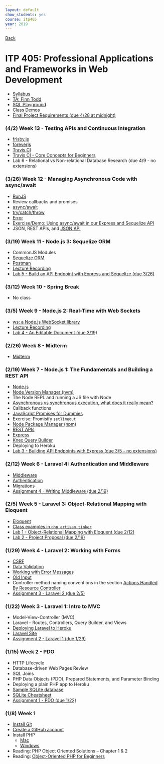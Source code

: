 ```yaml
---
layout: default
show_students: yes
course: itp405
year: 2019
---
```


[Back](/teaching)

# ITP 405: Professional Applications and Frameworks in Web Development

* [Syllabus](https://web-app.usc.edu/soc/syllabus/20191/32074.pdf)
* [TA: Finn Todd](mailto:ftodd@usc.edu)
* [SQL Playground](https://try-sql.herokuapp.com/)
* [Class Demos](https://github.com/itp405-spring-2019)
* [Final Project Requirements (due 4/28 at midnight)](/teaching/2019/itp405-final-project)

<!-- ### (3/26) Week 12 - OAuth 2: Client Credentials with Node.js/Express

* OAuth 2 Overview
* [OAuth 2 - Client Credentials Flow with Twitter](https://developer.twitter.com/en/docs/basics/authentication/overview/application-only)
* [dotenv](https://www.npmjs.com/package/dotenv)
* [Register a Twitter App](https://apps.twitter.com/)
* [Twitter API Reference](https://developer.twitter.com/en/docs/api-reference-index) -->

### (4/2) Week 13 - Testing APIs and Continuous Integration

* [frisby.js](https://www.frisbyjs.com/)
* [foreverjs](https://github.com/foreverjs/forever)
* [Travis CI](https://travis-ci.org/)
* [Travis CI - Core Concepts for Beginners](https://docs.travis-ci.com/user/for-beginners/)
* Lab 6 - Relational vs Non-relational Database Research (due 4/9 - no extensions)

### (3/26) Week 12 - Managing Asynchronous Code with async/await

* [RunJS](https://runjs.dev/)
* Review callbacks and promises
* [async/await](https://javascript.info/async-await)
* [try/catch/throw](https://javascript.info/try-catch)
* [Error](https://developer.mozilla.org/en-US/docs/Web/JavaScript/Reference/Global_Objects/Error)
* [Exercise/Demo: Using async/await in our Express and Sequelize API](https://github.com/itp405-spring-2019/sequelize-class)
* JSON, REST APIs, and [JSON:API](https://jsonapi.org/)

### (3/19) Week 11 - Node.js 3: Sequelize ORM

* CommonJS Modules
* [Sequelize ORM](http://docs.sequelizejs.com/)
* [Postman](https://www.getpostman.com/downloads/)
* [Lecture Recording](https://www.youtube.com/watch?v=VDgXAw7VynQ)
* [Lab 5 - Build an API Endpoint with Express and Sequelize (due 3/26)](/teaching/2019/labs/sequelize-orm)

### (3/12) Week 10 - Spring Break

* No class

### (3/5) Week 9 - Node.js 2: Real-Time with Web Sockets

* [ws: a Node.js WebSocket library](https://www.npmjs.com/package/ws)
* [Lecture Recording](http://www.youtube.com/watch?v=dQTzL3enFng)
* [Lab 4 - An Editable Document (due 3/19)](/teaching/2019/labs/web-sockets)

### (2/26) Week 8 - Midterm

* [Midterm](/teaching/2019/itp405-midterm)

### (2/19) Week 7 - Node.js 1: The Fundamentals and Building a REST API

* [Node.js](https://nodejs.org/en/)
* [Node Version Manager (nvm)](https://github.com/creationix/nvm)
* The Node REPL and running a JS file with Node
* [Asynchronous vs synchronous execution, what does it really mean?](https://stackoverflow.com/questions/748175/asynchronous-vs-synchronous-execution-what-does-it-really-mean)
* Callback functions
* [JavaScript Promises for Dummies](https://scotch.io/tutorials/javascript-promises-for-dummies)
* Exercise: Promisify `setTimeout`
* [Node Package Manager (npm)](https://www.npmjs.com/)
* [REST APIs](https://docs.google.com/presentation/d/1joQ6IWtTn39v3-mSCE4wOopkBkZ3an_SMtSzVR3NsdQ/edit?usp=sharing)
* [Express](https://expressjs.com/)
* [Knex Query Builder](https://www.npmjs.com/package/knex)
* Deploying to Heroku
* [Lab 3 - Building API Endpoints with Express (due 3/5 - no extensions)](/teaching/2019/labs/express-and-knex)

### (2/12) Week 6 - Laravel 4: Authentication and Middleware

* [Middleware](https://laravel.com/docs/5.7/middleware)
* [Authentication](https://laravel.com/docs/5.7/authentication)
* [Migrations](https://laravel.com/docs/5.7/migrations)
* [Assignment 4 - Writing Middleware (due 2/19)](/teaching/2019/assignments/writing-middleware)

### (2/5) Week 5 - Laravel 3: Object-Relational Mapping with Eloquent

* [Eloquent](https://laravel.com/docs/5.7/eloquent)
* [Class examples in `php artisan tinker`](https://gist.github.com/skaterdav85/7808bf0f5170199dda48664035754241)
* [Lab 1 - Object-Relational Mapping with Eloquent (due 2/12)](/teaching/2019/labs/laravel-3)
* [Lab 2 - Project Proposal (due 2/19)](/teaching/2019/labs/itp405-project-proposal)

### (1/29) Week 4 - Laravel 2: Working with Forms

* [CSRF](https://laravel.com/docs/5.7/csrf)
* [Data Validation](https://laravel.com/docs/5.7/validation#manually-creating-validators)
* [Working with Error Messages](https://laravel.com/docs/5.7/validation#working-with-error-messages)
* [Old Input](https://laravel.com/docs/5.7/requests#old-input)
* Controller method naming conventions in the section [Actions Handled By Resource Controller](https://laravel.com/docs/5.7/controllers#resource-controllers)
* [Assignment 3 - Laravel 2 (due 2/5)](/teaching/2019/assignments/laravel-2)

### (1/22) Week 3 - Laravel 1: Intro to MVC

* Model-View-Controller (MVC)
* Laravel – Routes, Controllers, Query Builder, and Views
* [Deploying Laravel to Heroku](/tutorials/deploying-laravel-with-sqlite-to-heroku)
* [Laravel Site](https://laravel.com/)
* [Assignment 2 - Laravel 1 (due 1/29)](/teaching/2019/assignments/laravel-1)

### (1/15) Week 2 - PDO

* HTTP Lifecycle
* Database-driven Web Pages Review
* SQL Joins
* PHP Data Objects (PDO), Prepared Statements, and Parameter Binding
* Deploying a plain PHP app to Heroku
* [Sample SQLite database](http://www.sqlitetutorial.net/sqlite-sample-database/)
* [SQLite Cheatsheet](/tutorials/sqlite)
* [Assignment 1 - PDO (due 1/22)](/teaching/2019/assignments/pdo)

### (1/8) Week 1

* [Install Git](https://git-scm.com/downloads)
* [Create a GitHub account](https://github.com/)
* Install PHP
  * [Mac](https://php-osx.liip.ch/)
  * [Windows](https://www.sitepoint.com/how-to-install-php-on-windows/)
* Reading: PHP Object Oriented Solutions – Chapter 1 & 2
* Reading: [Object-Oriented PHP for Beginners](https://code.tutsplus.com/tutorials/object-oriented-php-for-beginners--net-12762)
